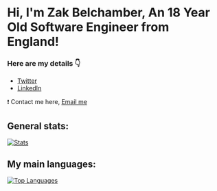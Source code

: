 # Hi, I'm Zak Belchamber, An 18 Year Old Software Engineer from England!

### Here are my details 👇
* [Twitter](https://twitter.com/zhbelchamber)
* [LinkedIn]([https://www.linkedin.com/in/zakariahbelchamber/)

❗️ Contact me here, [Email me](mailto:email@zhbelchamber.xyz)

## General stats:
[![Stats](https://github-readme-stats.vercel.app/api?username=zakbelchamber&show_icons=true&count_private=true&include_all_commits=true&theme=react)](https://github.com/zakbelchamber?tab=repositories)

## My main languages:
[![Top Languages](https://github-readme-stats.vercel.app/api/top-langs/?username=zakbelchamber&layout=compact&langs_count=3&theme=react)](https://github.com/zakbelchamber?tab=repositories)
